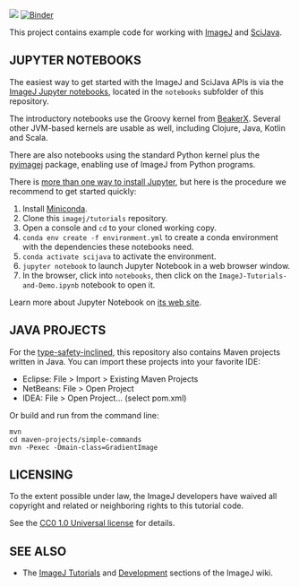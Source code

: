 [![](https://travis-ci.org/imagej/tutorials.svg?branch=master)](https://travis-ci.org/imagej/tutorials)
[![Binder](https://mybinder.org/badge.svg)](https://mybinder.org/v2/gh/imagej/tutorials/master)

This project contains example code for working with
[ImageJ](https://imagej.net/ImageJ) and [SciJava](https://imagej.net/SciJava).


JUPYTER NOTEBOOKS
-----------------

The easiest way to get started with the ImageJ and SciJava APIs is via the
[ImageJ Jupyter notebooks](https://imagej.github.io/tutorials),
located in the `notebooks` subfolder of this repository.

The introductory notebooks use the Groovy kernel from
[BeakerX](https://beakerx.com). Several other JVM-based kernels
are usable as well, including Clojure, Java, Kotlin and Scala.

There are also notebooks using the standard Python kernel plus
the [pyimagej](https://pypi.org/project/pyimagej) package,
enabling use of ImageJ from Python programs.

There is [more than one way to install Jupyter](https://jupyter.org/install),
but here is the procedure we recommend to get started quickly:

1. Install [Miniconda](https://conda.io/miniconda.html).
2. Clone this `imagej/tutorials` repository.
3. Open a console and `cd` to your cloned working copy.
4. `conda env create -f environment.yml` to create a conda environment with the
   dependencies these notebooks need.
5. `conda activate scijava` to activate the environment.
6. `jupyter notebook` to launch Jupyter Notebook in a web browser window.
7. In the browser, click into `notebooks`, then click on the
   `ImageJ-Tutorials-and-Demo.ipynb` notebook to open it.

Learn more about Jupyter Notebook on [its web site](https://jupyter.org/).

JAVA PROJECTS
-------------

For the
[type-safety-inclined](https://softwareengineering.stackexchange.com/a/38257),
this repository also contains Maven projects written in Java.
You can import these projects into your favorite IDE:

  * Eclipse: File > Import > Existing Maven Projects
  * NetBeans: File > Open Project
  * IDEA: File > Open Project... (select pom.xml)

Or build and run from the command line:

    mvn
    cd maven-projects/simple-commands
    mvn -Pexec -Dmain-class=GradientImage


LICENSING
---------

To the extent possible under law, the ImageJ developers have waived
all copyright and related or neighboring rights to this tutorial code.

See the [CC0 1.0 Universal license](https://creativecommons.org/publicdomain/zero/1.0/) for details.


SEE ALSO
--------

* The [ImageJ Tutorials](https://imagej.net/Tutorials) and [Development](https://imagej.net/Development) sections of the ImageJ wiki.
